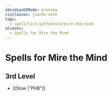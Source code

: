 ```yaml
---
obsidianUIMode: preview
cssclasses: json5e-note
tags:
  - spell/list/optfeature/mire-the-mind
aliases:
  - Spells for Mire the Mind
---
```

# Spells for Mire the Mind

## 3rd Level

- [[Slow \|"PHB"]]
